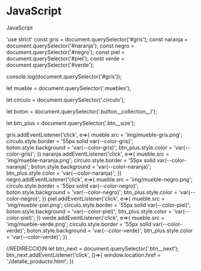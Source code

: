 # JavaScript
JavaScript



'use strict'
const gris = document.querySelector('#gris');
const naranja = document.querySelector('#naranja');
const negro = document.querySelector('#negro');
const piel = document.querySelector('#piel');
const verde = document.querySelector('#verde');

console.log(document.querySelector('#gris'));

let mueble = document.querySelector('.muebles');

let circulo = document.querySelector('.circulo');

let boton = document.querySelector('.button__collection__l');

let btn_plus = document.querySelector('.btn__size');



gris.addEventListener('click', e=>{
    mueble.src = 'img/mueble-gris.png';
    circulo.style.border = '55px solid var(--color-gris)';   
    boton.style.background = 'var(--color-gris)';
    btn_plus.style.color = 'var(--color-gris)';
})
naranja.addEventListener('click', e=>{
    mueble.src = 'img/mueble-naranja.png';
    circulo.style.border = '55px solid var(--color-naranja)';
    boton.style.background = 'var(--color-naranja)';
    btn_plus.style.color = 'var(--color-naranja)';
})
negro.addEventListener('click', e=>{
    mueble.src = 'img/mueble-negro.png';
    circulo.style.border = '55px solid var(--color-negro)';
    boton.style.background = 'var(--color-negro)';
    btn_plus.style.color = 'var(--color-negro)';
})
piel.addEventListener('click', e=>{
    mueble.src = 'img/mueble-piel.png';
    circulo.style.border = '55px solid var(--color-piel)';
    boton.style.background = 'var(--color-piel)';
    btn_plus.style.color = 'var(--color-piel)';
})
verde.addEventListener('click', e=>{
    mueble.src = 'img/mueble-verde.png';
    circulo.style.border = '55px solid var(--color-verde)';
    boton.style.background = 'var(--color-verde)';
    btn_plus.style.color = 'var(--color-verde)';
})

//REDIRECCIOIN
let btn_next = document.querySelector('.btn__next');
btn_next.addEventListener('click', ()=>{
    window.location.href = './detalle_producto.html';
})
